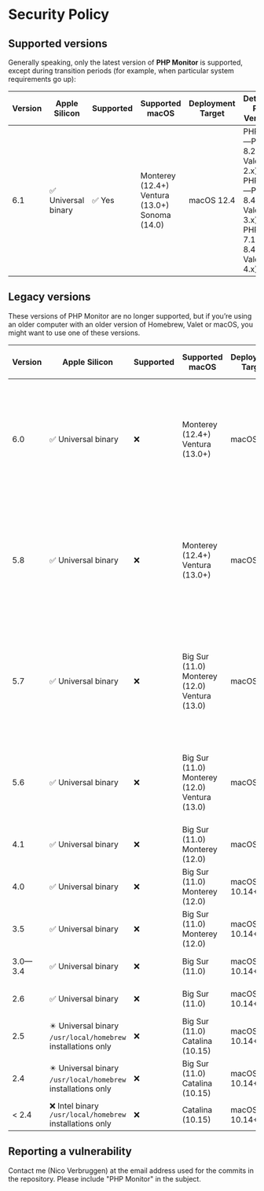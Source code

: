 # Security Policy

## Supported versions

Generally speaking, only the latest version of **PHP Monitor** is supported, except during transition periods (for example, when particular system requirements go up):

| Version | Apple Silicon | Supported          | Supported macOS | Deployment Target | Detected PHP Versions | Recommended Valet Version |
| ------- | ------------- | ------------------ | ----- | ----- | ----- | ----
| 6.1      | ✅ Universal binary | ✅ Yes | Monterey (12.4+)<br/>Ventura (13.0+)<br/>Sonoma (14.0) | macOS 12.4 | PHP 5.6—PHP 8.2 (w/ Valet 2.x)<br/>PHP 7.0—PHP 8.4 (w/ Valet 3.x)<br/>PHP 7.1-PHP 8.4 (w/ Valet 4.x)| 3.0 or higher recommended<br/> 2.16.2 minimum |

## Legacy versions

These versions of PHP Monitor are no longer supported, but if you’re using an older computer with an older version of Homebrew, Valet or macOS, you might want to use one of these versions.

| Version | Apple Silicon | Supported          | Supported macOS | Deployment Target | Detected PHP Versions | Minimum Required Valet Version |
| ------- | ------------- | ------------------ | ----- | ----- | ----- | ----
| 6.0      | ✅ Universal binary | ❌ | Monterey (12.4+)<br/>Ventura (13.0+) | macOS 12.4 | PHP 5.6—PHP 8.2 (w/ Valet 2.x)<br/>PHP 7.0—PHP 8.2 (w/ Valet 3.x)<br/>PHP 7.1-PHP 8.2 (w/ Valet 4.x) | 3.0 or higher recommended<br/> 2.16.2 minimum |
| 5.8       | ✅ Universal binary | ❌ | Monterey (12.4+)<br/>Ventura (13.0+) | macOS 12.4 | PHP 5.6—PHP 8.2 (w/ Valet 2.x)<br/>PHP 7.0—PHP 8.2 (w/ Valet 3.x)<br/>PHP 7.1-PHP 8.2 (w/ Valet 4.x) | 3.0 or higher recommended<br/> 2.16.2 minimum |
| 5.7       | ✅ Universal binary | ❌ | Big Sur (11.0)<br/>Monterey (12.0)<br/>Ventura (13.0) | macOS 11+ | PHP 5.6—PHP 8.2 (w/ Valet 2.x)<br/>PHP 7.0—PHP 8.2 (w/ Valet 3.x)<br/>PHP 7.1-PHP 8.2 (w/ Valet 4.x) | 3.0 or higher recommended<br/> 2.16.2 minimum |
| 5.6       | ✅ Universal binary | ❌ | Big Sur (11.0)<br/>Monterey (12.0)<br/>Ventura (13.0) | macOS 11+ | PHP 5.6—PHP 8.2 (w/ Valet 2.x)<br/>PHP 7.0—PHP 8.2 (w/ Valet 3.x) | 3.0 recommended<br/> 2.16.2 minimum |
| 4.1       | ✅ Universal binary | ❌ | Big Sur (11.0)<br/>Monterey (12.0) | macOS 11+ | PHP 5.6—PHP 8.2 | 2.16.2 |
| 4.0       | ✅ Universal binary | ❌ | Big Sur (11.0)<br/>Monterey (12.0) | macOS 10.14+ | PHP 5.6—PHP 8.2 | 2.13 |
| 3.5       | ✅ Universal binary | ❌ | Big Sur (11.0)<br/>Monterey (12.0) | macOS 10.14+ | PHP 5.6—PHP 8.2 | 2.13 |
| 3.0—3.4   | ✅ Universal binary | ❌ | Big Sur (11.0) | macOS 10.14+ | PHP 5.6—PHP 8.1 | 2.13 |
| 2.6       | ✅ Universal binary | ❌ | Big Sur (11.0) | macOS 10.14+ | PHP 5.6—PHP 8.0 | 2.13 |
| 2.5       | ✴️ Universal binary<br/>`/usr/local/homebrew` installations only | ❌ | Big Sur (11.0)<br/>Catalina (10.15) | macOS 10.14+ | not applicable | not applicable |
| 2.4       | ✴️ Universal binary<br/>`/usr/local/homebrew` installations only | ❌ | Big Sur (11.0)<br/>Catalina (10.15) | macOS 10.14+ | not applicable | not applicable |
| < 2.4     | ❌ Intel binary<br/>`/usr/local/homebrew` installations only | ❌ | Catalina (10.15) | macOS 10.14+ | not applicable | not applicable | 

## Reporting a vulnerability

Contact me (Nico Verbruggen) at the email address used for the commits in the repository. Please include "PHP Monitor" in the subject.
